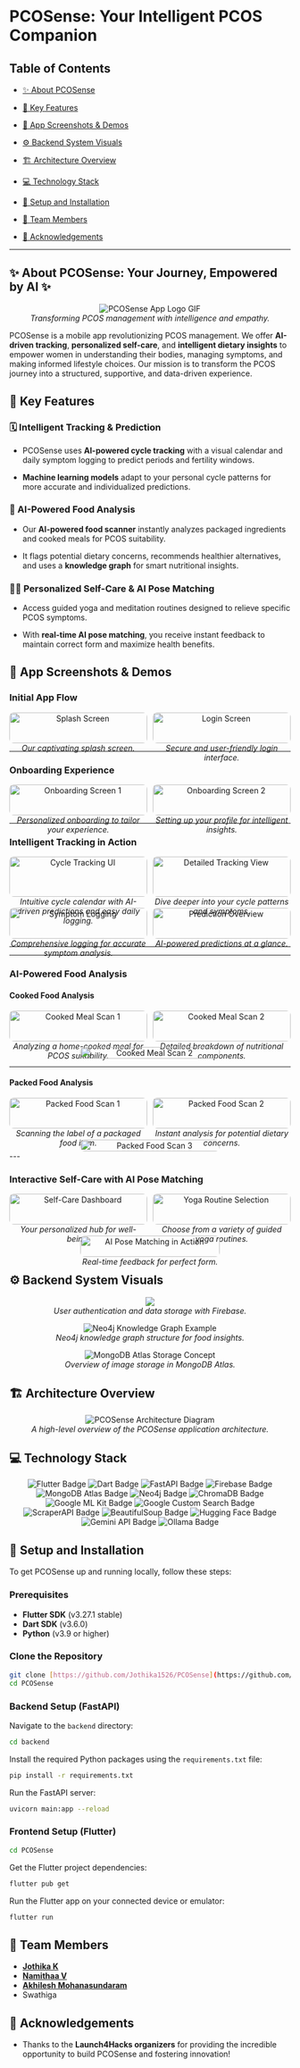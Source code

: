 # PCOSense: Your Intelligent PCOS Companion

## Table of Contents

* [✨ About PCOSense](#-about-pcosense)

* [🌟 Key Features](#-key-features)

* [📱 App Screenshots & Demos](#-app-screenshots--demos)

* [⚙️ Backend System Visuals](#️-backend-system-visuals)

* [🏗️ Architecture Overview](#️-architecture-overview)

* [💻 Technology Stack](#-technology-stack)

* [🚀 Setup and Installation](#-setup-and-installation)

* [👥 Team Members](#-team-members)

* [🙏 Acknowledgements](#-acknowledgements)

---

## ✨ About PCOSense: Your Journey, Empowered by AI ✨

<p align="center">
  <img src="images/giphy.gif" alt="PCOSense App Logo GIF"/>
  <br>
  <i>Transforming PCOS management with intelligence and empathy.</i>
</p>

PCOSense is a mobile app revolutionizing PCOS management. We offer **AI-driven tracking**, **personalized self-care**, and **intelligent dietary insights** to empower women in understanding their bodies, managing symptoms, and making informed lifestyle choices. Our mission is to transform the PCOS journey into a structured, supportive, and data-driven experience.

## 🌟 Key Features

### 🗓️ Intelligent Tracking & Prediction

* PCOSense uses **AI-powered cycle tracking** with a visual calendar and daily symptom logging to predict periods and fertility windows.

* **Machine learning models** adapt to your personal cycle patterns for more accurate and individualized predictions.

### 🍏 AI-Powered Food Analysis

* Our **AI-powered food scanner** instantly analyzes packaged ingredients and cooked meals for PCOS suitability.

* It flags potential dietary concerns, recommends healthier alternatives, and uses a **knowledge graph** for smart nutritional insights.

### 🧘‍♀️ Personalized Self-Care & AI Pose Matching

* Access guided yoga and meditation routines designed to relieve specific PCOS symptoms.

* With **real-time AI pose matching**, you receive instant feedback to maintain correct form and maximize health benefits.

## 📱 App Screenshots & Demos

### Initial App Flow

<div style="display: flex; flex-wrap: wrap; justify-content: center; gap: 10px;">
  <div style="text-align: center; flex: 1 1 48%;">
    <img src="images/1.jpg" alt="Splash Screen" style="width: 100%; max-width: 250px; height: auto; border-radius: 8px;"/>
    <br>
    <i>Our captivating splash screen.</i>
  </div>
  <div style="text-align: center; flex: 1 1 48%;">
    <img src="images/2.jpg" alt="Login Screen" style="width: 100%; max-width: 250px; height: auto; border-radius: 8px;"/>
    <br>
    <i>Secure and user-friendly login interface.</i>
  </div>
</div>

---

### Onboarding Experience

<div style="display: flex; flex-wrap: wrap; justify-content: center; gap: 10px;">
  <div style="text-align: center; flex: 1 1 48%;">
    <img src="images/4.jpg" alt="Onboarding Screen 1" style="width: 100%; max-width: 250px; height: auto; border-radius: 8px;"/>
    <br>
    <i>Personalized onboarding to tailor your experience.</i>
  </div>
  <div style="text-align: center; flex: 1 1 48%;">
    <img src="images/5.jpg" alt="Onboarding Screen 2" style="width: 100%; max-width: 250px; height: auto; border-radius: 8px;"/>
    <br>
    <i>Setting up your profile for intelligent insights.</i>
  </div>
</div>

---

### Intelligent Tracking in Action

<div style="display: flex; flex-wrap: wrap; justify-content: center; gap: 10px;">
  <div style="text-align: center; flex: 1 1 48%;">
    <img src="images/6.jpg" alt="Cycle Tracking UI" style="width: 100%; max-width: 250px; height: auto; border-radius: 8px;"/>
    <br>
    <i>Intuitive cycle calendar with AI-driven predictions and easy daily logging.</i>
  </div>
  <div style="text-align: center; flex: 1 1 48%;">
    <img src="images/7.jpg" alt="Detailed Tracking View" style="width: 100%; max-width: 250px; height: auto; border-radius: 8px;"/>
    <br>
    <i>Dive deeper into your cycle patterns and symptoms.</i>
  </div>
</div>

<div style="display: flex; flex-wrap: wrap; justify-content: center; gap: 10px; margin-top: 20px;">
  <div style="text-align: center; flex: 1 1 48%;">
    <img src="images/9.jpg" alt="Symptom Logging" style="width: 100%; max-width: 250px; height: auto; border-radius: 8px;"/>
    <br>
    <i>Comprehensive logging for accurate symptom analysis.</i>
  </div>
  <div style="text-align: center; flex: 1 1 48%;">
    <img src="images/12.jpg" alt="Prediction Overview" style="width: 100%; max-width: 250px; height: auto; border-radius: 8px;"/>
    <br>
    <i>AI-powered predictions at a glance.</i>
  </div>
</div>

---
---

### AI-Powered Food Analysis

#### Cooked Food Analysis

<div style="display: flex; flex-wrap: wrap; justify-content: center; gap: 10px;">
  <div style="text-align: center; flex: 1 1 48%;">
    <img src="images/o1.jpg" alt="Cooked Meal Scan 1" style="width: 100%; max-width: 250px; height: auto; border-radius: 8px;"/>
    <br>
    <i>Analyzing a home-cooked meal for PCOS suitability.</i>
  </div>
  <div style="text-align: center; flex: 1 1 48%;">
    <img src="images/o2.jpg" alt="Cooked Meal Scan 2" style="width: 100%; max-width: 250px; height: auto; border-radius: 8px;"/>
    <br>
    <i>Detailed breakdown of nutritional components.</i>
  </div>
  <div style="text-align: center; flex: 1 1 48%;">
    <img src="images/o3.jpg" alt="Cooked Meal Scan 2" style="width: 100%; max-width: 250px; height: auto; border-radius: 8px;"/>
    <br>
  </div>
</div>

---

#### Packed Food Analysis

<div style="display: flex; flex-wrap: wrap; justify-content: center; gap: 10px;">
  <div style="text-align: center; flex: 1 1 48%;">
    <img src="images/f1.jpg" alt="Packed Food Scan 1" style="width: 100%; max-width: 250px; height: auto; border-radius: 8px;"/>
    <br>
    <i>Scanning the label of a packaged food item.</i>
  </div>
  <div style="text-align: center; flex: 1 1 48%;">
    <img src="images/f2.jpg" alt="Packed Food Scan 2" style="width: 100%; max-width: 250px; height: auto; border-radius: 8px;"/>
    <br>
    <i>Instant analysis for potential dietary concerns.</i>
  </div>
</div>

<div style="display: flex; flex-wrap: wrap; justify-content: center; gap: 10px; margin-top: 20px;">
  <div style="text-align: center; flex: 1 1 48%;">
    <img src="images/f3.jpg" alt="Packed Food Scan 3" style="width: 100%; max-width: 250px; height: auto; border-radius: 8px;"/>
  </div>
</div>
---

### Interactive Self-Care with AI Pose Matching

<div style="display: flex; flex-wrap: wrap; justify-content: center; gap: 10px;">
  <div style="text-align: center; flex: 1 1 48%;">
    <img src="images/13.jpg" alt="Self-Care Dashboard" style="width: 100%; max-width: 250px; height: auto; border-radius: 8px;"/>
    <br>
    <i>Your personalized hub for well-being.</i>
  </div>
  <div style="text-align: center; flex: 1 1 48%;">
    <img src="images/14.jpg" alt="Yoga Routine Selection" style="width: 100%; max-width: 250px; height: auto; border-radius: 8px;"/>
    <br>
    <i>Choose from a variety of guided yoga routines.</i>
  </div>
</div>

<div style="display: flex; flex-wrap: wrap; justify-content: center; gap: 10px; margin-top: 20px;">
  <div style="text-align: center; flex: 1 1 48%;">
    <img src="images/18.png" alt="AI Pose Matching in Action" style="width: 100%; max-width: 250px; height: auto; border-radius: 8px;"/>
    <br>
    <i>Real-time feedback for perfect form.</i>
  </div>
</div>

## ⚙️ Backend System Visuals

<p align="center">
  <img src="images/backend/firebase.png"/>
  <br>
  <i>User authentication and data storage with Firebase.</i>
</p>

<p align="center">
  <img src="images/neo4j.jpg" alt="Neo4j Knowledge Graph Example"/>
  <br>
  <i>Neo4j knowledge graph structure for food insights.</i>
</p>

<p align="center">
  <img src="images/mong.png" alt="MongoDB Atlas Storage Concept"/>
  <br>
  <i>Overview of image storage in MongoDB Atlas.</i>
</p>

## 🏗️ Architecture Overview

<p align="center">
  <img src="images/PCOSense.png" alt="PCOSense Architecture Diagram"/>
  <br>
  <i>A high-level overview of the PCOSense application architecture.</i>
</p>

## 💻 Technology Stack

<p align="center">
  <img src="https://img.shields.io/badge/Flutter-02569B?style=for-the-badge&logo=flutter&logoColor=white" alt="Flutter Badge"/>
  <img src="https://img.shields.io/badge/Dart-0175C2?style=for-the-badge&logo=dart&logoColor=white" alt="Dart Badge"/>
  <img src="https://img.shields.io/badge/FastAPI-009688?style=for-the-badge&logo=fastapi&logoColor=white" alt="FastAPI Badge"/>
  <img src="https://img.shields.io/badge/Firebase-FFCA28?style=for-the-badge&logo=firebase&logoColor=black" alt="Firebase Badge"/>
  <img src="https://img.shields.io/badge/MongoDB%20Atlas-47A248?style=for-the-badge&logo=mongodb&logoColor=white" alt="MongoDB Atlas Badge"/>
  <img src="https://img.shields.io/badge/Neo4j-458BCA?style=for-the-badge&logo=neo4j&logoColor=white" alt="Neo4j Badge"/>
  <img src="https://img.shields.io/badge/ChromaDB-6C6C6C?style=for-the-badge&logo=chroma&logoColor=white" alt="ChromaDB Badge"/>
  <img src="https://img.shields.io/badge/Google%20ML%20Kit-4285F4?style=for-the-badge&logo=google&logoColor=white" alt="Google ML Kit Badge"/>
  <img src="https://img.shields.io/badge/Google%20Custom%20Search-4285F4?style=for-the-badge&logo=google&logoColor=white" alt="Google Custom Search Badge"/>
  <img src="https://img.shields.io/badge/ScraperAPI-3D96D2?style=for-the-badge&logo=data-transfer&logoColor=white" alt="ScraperAPI Badge"/>
  <img src="https://img.shields.io/badge/BeautifulSoup-0288D1?style=for-the-badge&logo=python&logoColor=white" alt="BeautifulSoup Badge"/>
  <img src="https://img.shields.io/badge/Hugging%20Face-FFD43B?style=for-the-badge&logo=huggingface&logoColor=black" alt="Hugging Face Badge"/>
  <img src="https://img.shields.io/badge/Gemini%20API-FF6F00?style=for-the-badge&logo=google&logoColor=white" alt="Gemini API Badge"/>
  <img src="https://img.shields.io/badge/Ollama-black?style=for-the-badge&logo=ollama&logoColor=white" alt="Ollama Badge"/>
</p>

## 🚀 Setup and Installation

To get PCOSense up and running locally, follow these steps:

### Prerequisites

* **Flutter SDK** (v3.27.1 stable)
* **Dart SDK** (v3.6.0)
* **Python** (v3.9 or higher)

### Clone the Repository

```bash
git clone [https://github.com/Jothika1526/PCOSense](https://github.com/Jothika1526/PCOSense.git)
cd PCOSense
```

### Backend Setup (FastAPI)

Navigate to the `backend` directory:

```bash
cd backend
```

Install the required Python packages using the `requirements.txt` file:

```bash
pip install -r requirements.txt
```

Run the FastAPI server:

```bash
uvicorn main:app --reload
```

### Frontend Setup (Flutter)

```bash
cd PCOSense
```

Get the Flutter project dependencies:

```bash
flutter pub get
```

Run the Flutter app on your connected device or emulator:

```bash
flutter run
```

## 👥 Team Members

* **[Jothika K](https://github.com/Jothika1526)**
* **[Namithaa V](https://github.com/github0710)**
* **[Akhilesh Mohanasundaram](https://github.com/Akhilesh-Mohanasundaram)**
* Swathiga

## 🙏 Acknowledgements

* Thanks to the **Launch4Hacks organizers** for providing the incredible opportunity to build PCOSense and fostering innovation!
